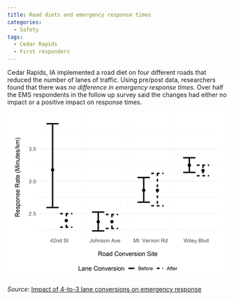 ```yaml
---
title: Road diets and emergency response times
categories:
  - Safety
tags:
  - Cedar Rapids
  - First responders
---
```


Cedar Rapids, IA implemented a road diet on four different roads that reduced the number of lanes of traffic. Using
pre/post data, researchers found that there was _no difference in emergency response times_. Over half the EMS
respondents in the follow up survey said the changes had either no impact or a positive impact on response times.

![no change in response times error bars](/images/img/safety/iowa-ems-response-times.png)

_Source_: [Impact of 4-to-3 lane conversions on emergency response](/images/research/2024-07-road-diets-ems.pdf)
